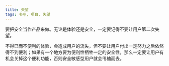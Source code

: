 ```yaml
---
title: 失望
tags: 书写, 项目, 失望
---
```



要把安全当作产品来做。无论是体验还是安全，一定要记得不要让用户第二次失望。

不得已而不便利的体验，会造成用户的流失，但不要让用户付出一定努力之后依然得不到便利；如果有一个地方要为便利性牺牲一定的安全性，那么一定要让用户有机会关掉这个便利功能，否则安全敏感型用户就会甩袖而去。


